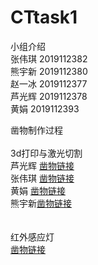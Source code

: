 # CTtask1

小组介绍	<br/>
张伟琪 2019112382	<br/>
熊宇新 2019112380	<br/>
赵一冰 2019112377	<br/>
芦光辉 2019112378	<br/>
黄娟   2019112393	<br/>
	
凿物制作过程	
<br/>3d打印与激光切割
<br/>芦光辉 [凿物链接](https://zaowu.fun/p/606060ff234c46320e6d2bb2)
<br/>张伟琪 [凿物链接](https://zaowu.fun/p/606120ac234c46320e6d2c9e)
<br/>黄娟 [凿物链接](https://zaowu.fun/p/60739a92234c46320e6d316c)
<br/>熊宇新[凿物链接](https://zaowu.fun/p/607cd5f8234c46320e6d3599)
<br/>
<br/>
<br/>红外感应灯
<br/>[凿物链接](https://zaowu.fun/p/60ce0910234c46320e6d3ac9)